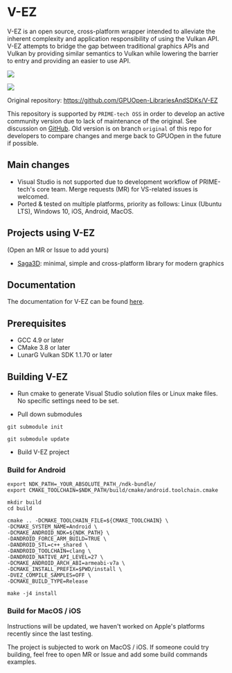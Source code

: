# V-EZ

V-EZ is an open source, cross-platform wrapper intended to alleviate the inherent complexity and application responsibility of using the Vulkan API. V-EZ attempts to bridge the gap between traditional graphics APIs and Vulkan by providing similar semantics to Vulkan while lowering the barrier to entry and providing an easier to use API.

![](https://raw.githubusercontent.com/GPUOpen-LibrariesAndSDKs/V-EZ/master/Docs/img/VulkanAPI.PNG)

![](https://raw.githubusercontent.com/GPUOpen-LibrariesAndSDKs/V-EZ/master/Docs/img/V-EZ.PNG)

Original repository: https://github.com/GPUOpen-LibrariesAndSDKs/V-EZ

This repository is supported by `PRIME-tech OSS` in order to develop an active community version due to lack of maintenance of the original.
See discussion on [GitHub](https://github.com/GPUOpen-LibrariesAndSDKs/V-EZ/issues/73).
Old version is on branch `original` of this repo for developers to compare changes and merge back to GPUOpen in the future if possible.

## Main changes

- Visual Studio is not supported due to development workflow of PRIME-tech's core team. Merge requests (MR) for VS-related issues is welcomed.
- Ported & tested on multiple platforms, priority as follows: Linux (Ubuntu LTS), Windows 10, iOS, Android, MacOS.

## Projects using V-EZ
(Open an MR or Issue to add yours)

- [Saga3D](https://gitlab.com/PRIME-tech-OSS/Saga3D): minimal, simple and cross-platform library for modern graphics

## Documentation

The documentation for V-EZ can be found [here](https://gpuopen-librariesandsdks.github.io/V-EZ/).

## Prerequisites

- GCC 4.9 or later
- CMake 3.8 or later
- LunarG Vulkan SDK 1.1.70 or later

## Building V-EZ

- Run cmake to generate Visual Studio solution files or Linux make files. No specific settings need to be set.

- Pull down submodules

`git submodule init`

`git submodule update`

- Build V-EZ project

### Build for Android

```
export NDK_PATH=_YOUR_ABSOLUTE_PATH_/ndk-bundle/
export CMAKE_TOOLCHAIN=$NDK_PATH/build/cmake/android.toolchain.cmake

mkdir build
cd build

cmake .. -DCMAKE_TOOLCHAIN_FILE=${CMAKE_TOOLCHAIN} \
-DCMAKE_SYSTEM_NAME=Android \
-DCMAKE_ANDROID_NDK=${NDK_PATH} \
-DANDROID_FORCE_ARM_BUILD=TRUE \
-DANDROID_STL=c++_shared \
-DANDROID_TOOLCHAIN=clang \
-DANDROID_NATIVE_API_LEVEL=27 \
-DCMAKE_ANDROID_ARCH_ABI=armeabi-v7a \
-DCMAKE_INSTALL_PREFIX=$PWD/install \
-DVEZ_COMPILE_SAMPLES=OFF \
-DCMAKE_BUILD_TYPE=Release

make -j4 install
```

### Build for MacOS / iOS

Instructions will be updated, we haven't worked on Apple's platforms recently since the last testing.

The project is subjected to work on MacOS / iOS. If someone could try building, feel free to open MR or Issue and add some build commands examples.
